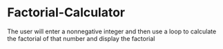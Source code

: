 # Factorial-Calculator
The user will enter a nonnegative integer and then use a loop to calculate the factorial of that number and display the factorial
